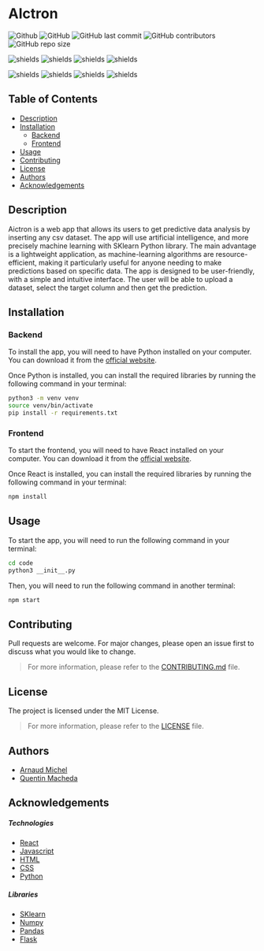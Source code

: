 # AIctron
![Github](https://img.shields.io/badge/GitHub-100000?style=for-the-badge&logo=github&logoColor=white)
![GitHub](https://img.shields.io/github/license/Group-3-Charlie/AIctron?style=for-the-badge)
![GitHub last commit](https://img.shields.io/github/issues/Group-3-Charlie/AIctron?style=for-the-badge)
![GitHub contributors](https://img.shields.io/github/contributors/Group-3-Charlie/AIctron?style=for-the-badge)
![GitHub repo size](https://img.shields.io/github/repo-size/Group-3-Charlie/AIctron?style=for-the-badge)


![shields](https://img.shields.io/badge/Python-3776AB?style=for-the-badge&logo=python&logoColor=white)
![shields](https://img.shields.io/badge/React-61DAFB?style=for-the-badge&logo=react&logoColor=white)
![shields](https://img.shields.io/badge/HTML5-E34F26?style=for-the-badge&logo=html5&logoColor=white)
![shields](https://img.shields.io/badge/CSS3-1572B6?style=for-the-badge&logo=css3&logoColor=white)

![shields](https://img.shields.io/badge/Scikit_Learn-F7931E?style=for-the-badge&logo=scikit-learn&logoColor=white)
![shields](https://img.shields.io/badge/Numpy-013243?style=for-the-badge&logo=numpy&logoColor=white)
![shields](https://img.shields.io/badge/Pandas-150458?style=for-the-badge&logo=pandas&logoColor=white)
![shields](https://img.shields.io/badge/Flask-000000?style=for-the-badge&logo=flask&logoColor=white)

## Table of Contents
- [Description](#description)
- [Installation](#installation)
  - [Backend](#backend)
  - [Frontend](#frontend)
- [Usage](#usage)
- [Contributing](#contributing)
- [License](#license)
- [Authors](#authors)
- [Acknowledgements](#acknowledgements)
  

## Description
Aictron is a web app that allows its users to get predictive data analysis by inserting any csv dataset. 
The app will use artificial intelligence, and more precisely machine learning with SKlearn Python library. 
The main advantage is a lightweight application, as machine-learning algorithms are resource-efficient, making it particularly useful for anyone needing to make predictions based on specific data. 
The app is designed to be user-friendly, with a simple and intuitive interface. 
The user will be able to upload a dataset, select the target column and then get the prediction.


## Installation

### Backend
To install the app, you will need to have Python installed on your computer. You can download it from the [official website](https://www.python.org/downloads/).

Once Python is installed, you can install the required libraries by running the following command in your terminal:

```bash
python3 -m venv venv
source venv/bin/activate
pip install -r requirements.txt
```

### Frontend
To start the frontend, you will need to have React installed on your computer. You can download it from the [official website](https://reactjs.org/).

Once React is installed, you can install the required libraries by running the following command in your terminal:

```bash
npm install
```


## Usage

To start the app, you will need to run the following command in your terminal:

```bash
cd code
python3 __init__.py
```

Then, you will need to run the following command in another terminal:

```bash
npm start
```

## Contributing

Pull requests are welcome. For major changes, please open an issue first to discuss what you would like to change.
>For more information, please refer to the [CONTRIBUTING.md](CONTRIBUTING.md) file.


## License

The project is licensed under the MIT License. 
>For more information, please refer to the [LICENSE](LICENSE) file.


## Authors

- [Arnaud Michel](https://github.com/MrArnaudMichel)
- [Quentin Macheda](https://github.com/quentinmacheda)

## Acknowledgements

##### Technologies
- [React](https://reactjs.org/)
- [Javascript](https://www.javascript.com/)
- [HTML](https://html.com/)
- [CSS](https://www.w3.org/Style/CSS/Overview.en.html)
- [Python](https://www.python.org/)

##### Libraries
- [SKlearn](https://scikit-learn.org/stable/)
- [Numpy](https://numpy.org/)
- [Pandas](https://pandas.pydata.org/)
- [Flask](https://flask.palletsprojects.com/en/2.0.x/)
